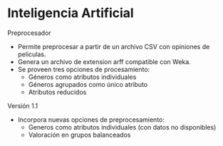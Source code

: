 # Inteligencia Artificial #

Preprocesador

* Permite preprocesar a partir de un archivo CSV con opiniones de peliculas.
* Genera un archivo de extension arff compatible con Weka.
* Se proveen tres opciones de procesamiento:
    - Géneros como atributos individuales
    - Géneros agrupados como único atributo
    - Atributos reducidos
    
Versión 1.1

* Incorpora nuevas opciones de preprocesamiento:
    - Generos como atributos individuales (con datos no disponibles)
    - Valoración en grupos balanceados
